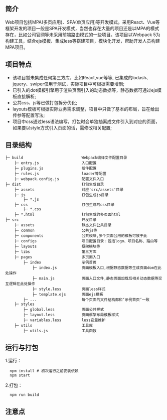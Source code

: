 ## 简介

Web项目包括MPA(多页应用)、SPA(单页应用)等开发模式。采用React、Vue等框架开发的项目一般是SPA开发模式，当然也存在大量的项目还是以MPA的模式存在，比如公司官网等未采用前端路由模式的一些项目。该项目以Webpack 5为构建工具，结合ejs模板、集成less等搭建项目，模块化开发，帮助开发人员构建MPA项目。

## 项目特点
- 该项目暂未集成任何第三方库，比如React,vue等等, 已集成的lodash、jquery、swiper仅用于测试，实际项目中可根据需要增删;
- 已引入的dot模板引擎用于渲染页面引入的动态数据等，静态数据可通过ejs模板直接解析;
- 公共css、js等已做打包拆分优化;
- layouts模板可根据实际业务需求调整，项目中只做了基本的布局，旨在给出传参等配置写法;
- 项目中css通过less语法编写，打包时会单独抽离成文件引入到对应的页面，如果要以style方式引入页面的话，需修改相关配置;

## 目录结构
```
├─ build                          Webpack编译文件配置目录   
    ├─ entry.js                   入口配置
    ├─ plugins.js                 插件配置
    ├─ rules.js                   loader等配置
    ├─ webpack.config.js          配置文件入口
├─ dist                           打包生成目录
    ├─ assets                     对应'src/assets'目录
    ├─ js                         打包生成js目录
        ├─ *.js
    ├─ css                        打包生成的css目录
        ├─ *.css
    ├─ *.html                     打包生成的多页面html
├─ src                            开发目录
    ├─ assets                     静态文件公共目录
    ├─ common                     公共js等
    ├─ components                 公共模块,多个页面公用的模板可放于此
    ├─ configs                    项目配置目录：包括logo、项目名称、路由等
    ├─ layouts                    框架模块等
    ├─ libs                       第三方库
    ├─ pages                      多页面入口
        ├─ index                  示例首页
            ├─ index.js           页面模板入口,根据静态数据等生成页面dom在此处操作
            ├─ main.js            页面入口文件,静态页面加载后相关动态数据等交互逻辑在此处操作
            ├─ style.less         页面less样式
            ├─ template.ejs       页面ejs模板
        ├─ ...                    每个页面的文件结构都和‘示例首页’一致
    ├─ styles
        ├─ global.less            页面公共样式
        ├─ layout.less            页面框架布局模板样式
        ├─ variables.less         less变量维护
    ├─ utils                      工具库
        ├─ utils.js               工具函数

```

## 运行与打包
  1.运行：
  ```
    npm install # 初次运行之前安装依赖
    npm start
  ```
  2.打包：
  ```
    npm run build
  ```

## 注意点